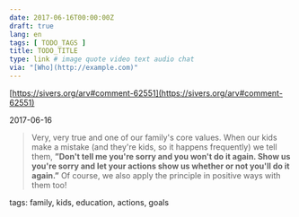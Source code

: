```yaml
---
date: 2017-06-16T00:00:00Z
draft: true
lang: en
tags: [ TODO_TAGS ]
title: TODO_TITLE
type: link # image quote video text audio chat
via: "[Who](http://example.com)"
---
```



[https://sivers.org/arv#comment-62551](https://sivers.org/arv#comment-62551)

2017-06-16

> Very, very true and one of our family's core values. When our kids make a mistake (and they're kids, so it happens frequently) we tell them, **”Don't tell me you're sorry and you won't do it again. Show us you're sorry and let your actions show us whether or not you'll do it again.”** Of course, we also apply the principle in positive ways with them too!

tags: family, kids, education, actions, goals
